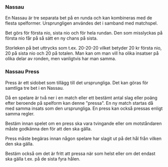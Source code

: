 <span id="nassau"></span>

### Nassau

En Nassau är tre separata bet på en runda och kan kombineras med de flesta spelformer.
Ursprungligen användes det i samband med matchspel.

Bet görs för första nio, sista nio och för hela rundan.
Den som misslyckas på första nio får på så sätt en ny chans på sista.

Storleken på bet uttrycks som t.ex. 20-20-20 vilket betyder 20 kr första nio, 20 på sista nio och 20 på totalen.
Man kan om man vill ha olika insatser på olika delar av ronden, men vanligtvis har man samma.

<span id="nassau-press"></span>

### Nassau Press

Press är ett sidobet som tillägg till det ursprungliga. Det kan göras för samtliga tre bet i en Nassau.

Då en spelare är två ner i en match eller ett bestämt antal slag eller poäng efter beroende på spelform
kan denne "pressa". En ny match startas då med samma insats som den ursprungliga. En press kan också
pressas enligt samma regler.

Bestäm innan spelet om en press ska vara tvingande eller om motståndaren måste godkänna den för att den ska gälla.

Press måste begäras innan någon spelare har slagit ut på det hål från vilken den ska gälla.

Bestäm också om det är fritt att pressa när som helst eller om det endast ska gälla
t.ex. på de sista fyra hålen.
